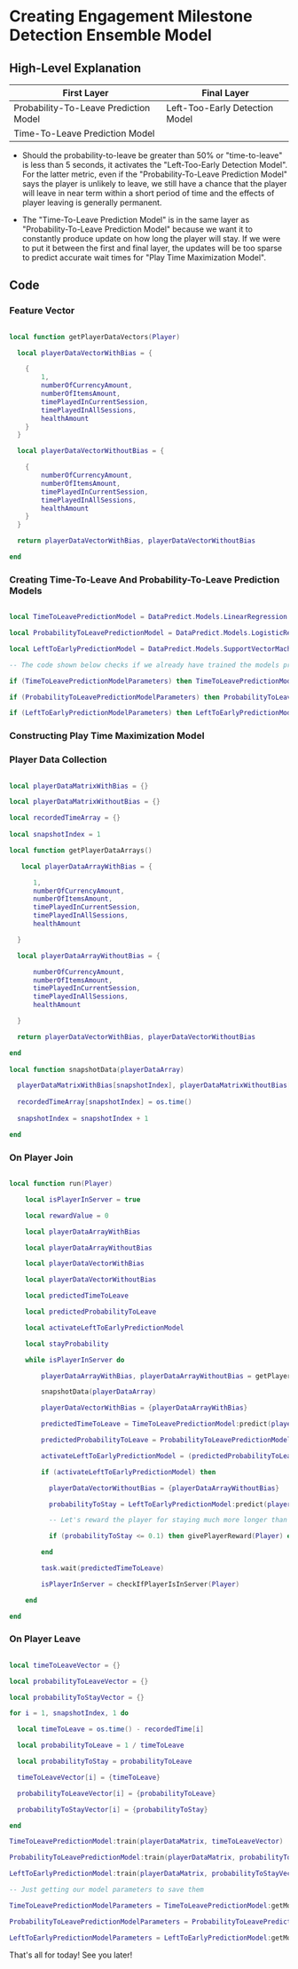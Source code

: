 # Creating Engagement Milestone Detection Ensemble Model

## High-Level Explanation

| First Layer                           | Final Layer                    |
|---------------------------------------|--------------------------------|
| Probability-To-Leave Prediction Model | Left-Too-Early Detection Model |
| Time-To-Leave Prediction Model        |                                |

* Should the probability-to-leave be greater than 50% or "time-to-leave" is less than 5 seconds, it activates the "Left-Too-Early Detection Model". For the latter metric, even if the "Probability-To-Leave Prediction Model" says the player is unlikely to leave, we still have a chance that the player will leave in near term within a short period of time and the effects of player leaving is generally permanent.

* The "Time-To-Leave Prediction Model" is in the same layer as "Probability-To-Leave Prediction Model" because we want it to constantly produce update on how long the player will stay. If we were to put it between the first and final layer, the updates will be too sparse to predict accurate wait times for "Play Time Maximization Model".

## Code

### Feature Vector

```lua

local function getPlayerDataVectors(Player)

  local playerDataVectorWithBias = {

    {
        1,
        numberOfCurrencyAmount,
        numberOfItemsAmount,
        timePlayedInCurrentSession,
        timePlayedInAllSessions,
        healthAmount
    }
  }

  local playerDataVectorWithoutBias = {

    {
        numberOfCurrencyAmount,
        numberOfItemsAmount,
        timePlayedInCurrentSession,
        timePlayedInAllSessions,
        healthAmount
    }
  }

  return playerDataVectorWithBias, playerDataVectorWithoutBias

end

```

### Creating Time-To-Leave And Probability-To-Leave Prediction Models

```lua

local TimeToLeavePredictionModel = DataPredict.Models.LinearRegression.new({maximumNumberOfIterations = 100, learningRate = 0.01})

local ProbabilityToLeavePredictionModel = DataPredict.Models.LogisticRegression.new({maximumNumberOfIterations = 100, learningRate = 0.01})

local LeftToEarlyPredictionModel = DataPredict.Models.SupportVectorMachine.new({maximumNumberOfIterations = 100, beta = 1, kernelFunction = "RadialBasisFunction"})

-- The code shown below checks if we already have trained the models previously.

if (TimeToLeavePredictionModelParameters) then TimeToLeavePredictionModel:setModelParameters(TimeToLeavePredictionModelParameters) end

if (ProbabilityToLeavePredictionModelParameters) then ProbabilityToLeavePredictionModel:setModelParameters(ProbabilityToLeavePredictionModelParameters) end

if (LeftToEarlyPredictionModelParameters) then LeftToEarlyPredictionModel:setModelParameters(LeftToEarlyPredictionModelParameters) end

```

### Constructing Play Time Maximization Model

### Player Data Collection

```lua

local playerDataMatrixWithBias = {}

local playerDataMatrixWithoutBias = {}

local recordedTimeArray = {}
  
local snapshotIndex = 1

local function getPlayerDataArrays()

   local playerDataArrayWithBias = {

      1,
      numberOfCurrencyAmount,
      numberOfItemsAmount,
      timePlayedInCurrentSession,
      timePlayedInAllSessions,
      healthAmount

  }

  local playerDataArrayWithoutBias = {

      numberOfCurrencyAmount,
      numberOfItemsAmount,
      timePlayedInCurrentSession,
      timePlayedInAllSessions,
      healthAmount

  }

  return playerDataVectorWithBias, playerDataVectorWithoutBias

end
  
local function snapshotData(playerDataArray)

  playerDataMatrixWithBias[snapshotIndex], playerDataMatrixWithoutBias[snapshotIndex] = getPlayerDataArrays()
  
  recordedTimeArray[snapshotIndex] = os.time()
  
  snapshotIndex = snapshotIndex + 1

end

```

### On Player Join

```lua

local function run(Player)

    local isPlayerInServer = true

    local rewardValue = 0

    local playerDataArrayWithBias

    local playerDataArrayWithoutBias

    local playerDataVectorWithBias

    local playerDataVectorWithoutBias

    local predictedTimeToLeave

    local predictedProbabilityToLeave

    local activateLeftToEarlyPredictionModel

    local stayProbability

    while isPlayerInServer do

        playerDataArrayWithBias, playerDataArrayWithoutBias = getPlayerDataArrays()

        snapshotData(playerDataArray)

        playerDataVectorWithBias = {playerDataArrayWithBias}

        predictedTimeToLeave = TimeToLeavePredictionModel:predict(playerDataVectorWithBias)[1][1]

        predictedProbabilityToLeave = ProbabilityToLeavePredictionModel:predict(playerDataVectorWithBias)[1][1]

        activateLeftToEarlyPredictionModel = (predictedProbabilityToLeave >= 0.5) or (predictedTimeToLeave <= 5)

        if (activateLeftToEarlyPredictionModel) then

          playerDataVectorWithoutBias = {playerDataArrayWithoutBias}

          probabilityToStay = LeftToEarlyPredictionModel:predict(playerDataVectorWithoutBias)[1][1]

          -- Let's reward the player for staying much more longer than our models' predictions.

          if (probabilityToStay <= 0.1) then givePlayerReward(Player) end 

        end

        task.wait(predictedTimeToLeave)

        isPlayerInServer = checkIfPlayerIsInServer(Player)

    end

end

```

### On Player Leave

```lua

local timeToLeaveVector = {}

local probabilityToLeaveVector = {}

local probabilityToStayVector = {}

for i = 1, snapshotIndex, 1 do

  local timeToLeave = os.time() - recordedTime[i]

  local probabilityToLeave = 1 / timeToLeave

  local probabilityToStay = probabilityToLeave

  timeToLeaveVector[i] = {timeToLeave}

  probabilityToLeaveVector[i] = {probabilityToLeave}

  probabilityToStayVector[i] = {probabilityToStay}

end

TimeToLeavePredictionModel:train(playerDataMatrix, timeToLeaveVector)

ProbabilityToLeavePredictionModel:train(playerDataMatrix, probabilityToLeaveVector)

LeftToEarlyPredictionModel:train(playerDataMatrix, probabilityToStayVector)

-- Just getting our model parameters to save them

TimeToLeavePredictionModelParameters = TimeToLeavePredictionModel:getModelParameters(true)

ProbabilityToLeavePredictionModelParameters = ProbabilityToLeavePredictionModel:getModelParameters(true)

LeftToEarlyPredictionModelParameters = LeftToEarlyPredictionModel:getModelParameters(true)

```

That's all for today! See you later!

